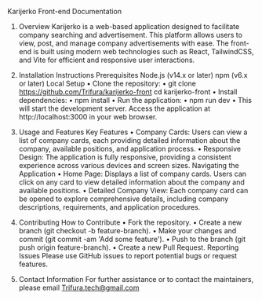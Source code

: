   Karijerko Front-end Documentation
1. Overview
Karijerko is a web-based application designed to facilitate company searching and advertisement. This platform allows users to view, post, and manage company advertisements with ease. The front-end is built using modern web technologies such as React, TailwindCSS, and Vite for efficient and responsive user interactions.

2. Installation Instructions
Prerequisites
Node.js (v14.x or later)
npm (v6.x or later)
Local Setup
•	Clone the repository:
•	git clone https://github.com/Trifura/karijerko-front
cd karijerko-front
•	Install dependencies:
•	npm install
•	Run the application:
•	npm run dev
•	This will start the development server. Access the application at http://localhost:3000 in your web browser.

3. Usage and Features
Key Features
•	Company Cards: Users can view a list of company cards, each providing detailed information about the company, available positions, and application process.
•	Responsive Design: The application is fully responsive, providing a consistent experience across various devices and screen sizes.
Navigating the Application
•	Home Page: Displays a list of company cards. Users can click on any card to view detailed information about the company and available positions. 
•	Detailed Company View: Each company card can be opened to explore comprehensive details, including company descriptions, requirements, and application procedures.

4. Contributing
How to Contribute
•	Fork the repository.
•	Create a new branch (git checkout -b feature-branch).
•	Make your changes and commit (git commit -am 'Add some feature').
•	Push to the branch (git push origin feature-branch).
•	Create a new Pull Request.
Reporting Issues
Please use GitHub issues to report potential bugs or request features.
8. Contact Information
For further assistance or to contact the maintainers, please email Trifura.tech@gmail.com
